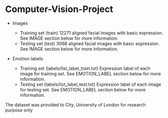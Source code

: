 # Computer-Vision-Project
- Images
    - Training set (train)
       12271 aligned facial images with basic expression. See IMAGE section below for more information.
    - Testing set (test)
       3068 aligned facial images with basic expression. See IMAGE section below for more information.

- Emotion labels
    - Training set (labels/list_label_train.txt)
       Expression label of each image for training set. See EMOTION_LABEL section below for more information.
    - Testing set (labels/list_label_test.txt)
       Expression label of each image for testing set. See EMOTION_LABEL section below for more information.

The dataset was provided to City, University of London for research purpose only

